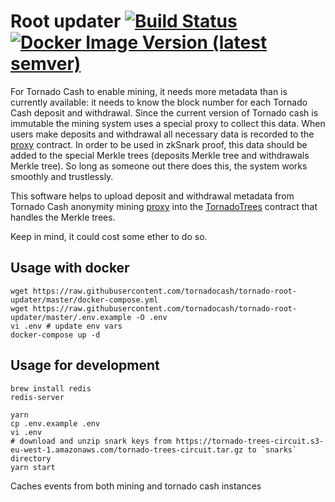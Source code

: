 # Root updater [![Build Status](https://github.com/tornadocash/tornado-root-updater/workflows/build/badge.svg)](https://github.com/tornadocash/tornado-root-updater/actions) [![Docker Image Version (latest semver)](https://img.shields.io/docker/v/tornadocash/tornado-root-updater?logo=docker&logoColor=%23FFFFFF&sort=semver)](https://hub.docker.com/repository/docker/tornadocash/tornado-root-updater)

For Tornado Cash to enable mining, it needs more metadata than is currently available: it needs to know the block number for each Tornado Cash deposit and withdrawal. Since the current version of Tornado cash is immutable the mining system uses a special proxy to collect this data. When users make deposits and withdrawal all necessary data is recorded to the [proxy](https://github.com/tornadocash/tornado-anonymity-mining/blob/master/contracts/TornadoProxy.sol) contract. In order to be used in zkSnark proof, this data should be added to the special Merkle trees (deposits Merkle tree and withdrawals Merkle tree). So long as someone out there does this, the system works smoothly and trustlessly.

This software helps to upload deposit and withdrawal metadata from Tornado Cash anonymity mining [proxy](https://github.com/tornadocash/tornado-anonymity-mining/blob/master/contracts/TornadoProxy.sol) into the [TornadoTrees](https://github.com/tornadocash/tornado-anonymity-mining/blob/master/contracts/TornadoTrees.sol) contract that handles the Merkle trees.

Keep in mind, it could cost some ether to do so.

## Usage with docker

```shell script
wget https://raw.githubusercontent.com/tornadocash/tornado-root-updater/master/docker-compose.yml
wget https://raw.githubusercontent.com/tornadocash/tornado-root-updater/master/.env.example -O .env
vi .env # update env vars
docker-compose up -d
```

## Usage for development

```shell script
brew install redis
redis-server

yarn
cp .env.example .env
vi .env
# download and unzip snark keys from https://tornado-trees-circuit.s3-eu-west-1.amazonaws.com/tornado-trees-circuit.tar.gz to `snarks` directory
yarn start
```

Caches events from both mining and tornado cash instances
